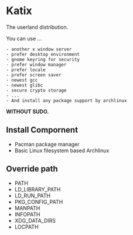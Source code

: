 # Katix

The userland distribution.


You can use ...

```
- another x window server
- prefer desktop environment
- gnome keyring for security
- prefer window manager
- prefer locale
- prefer screen saver
- newest gcc
- newest glibc
- secure crypto storage
- ...
- And install any package support by archlinux
```

**WITHOUT SUDO.**

## Install Compornent

- Pacman package manager
- Basic Linux filesystem based Archlinux

## Override path

- PATH
- LD_LIBRARY_PATH
- LD_RUN_PATH
- PKG_CONFIG_PATH
- MANPATH
- INFOPATH
- XDG_DATA_DIRS
- LOCPATH
